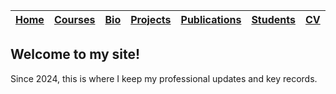 |[Home](https://etuyishimire.github.io)|[Courses](https://etuyishimire.github.io/Courses)|[Bio](https://etuyishimire.github.io/Bio)|[Projects](https://etuyishimire.github.io/Projects)|[Publications](https://etuyishimire.github.io/Publications)|[Students](https://etuyishimire.github.io/Students)|[CV](https://etuyishimire.github.io/CV)|[Activities](https://etuyishimire.github.io/Activities)|
 | --- | --- |---|---|---|---|---|---| 
  
## Welcome to my  site!
Since 2024, this is where I keep my professional updates and key records.


 

